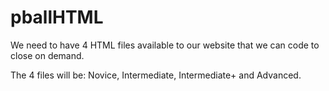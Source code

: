 # pballHTML
We need to have 4 HTML files available to our website that we can code to close on demand. 

The 4 files will be: Novice, Intermediate, Intermediate+ and Advanced.
